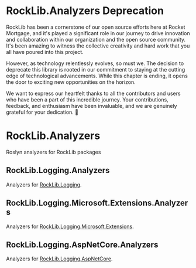 # **RockLib.Analyzers Deprecation**

RockLib has been a cornerstone of our open source efforts here at Rocket Mortgage, and it's played a significant role in our journey to drive innovation and collaboration within our organization and the open source community. It's been amazing to witness the collective creativity and hard work that you all have poured into this project.

However, as technology relentlessly evolves, so must we. The decision to deprecate this library is rooted in our commitment to staying at the cutting edge of technological advancements. While this chapter is ending, it opens the door to exciting new opportunities on the horizon.

We want to express our heartfelt thanks to all the contributors and users who have been a part of this incredible journey. Your contributions, feedback, and enthusiasm have been invaluable, and we are genuinely grateful for your dedication. 🚀

# RockLib.Analyzers
Roslyn analyzers for RockLib packages

## RockLib.Logging.Analyzers

Analyzers for [RockLib.Logging](https://github.com/RockLib/RockLib.Logging#rockliblogging--).

## RockLib.Logging.Microsoft.Extensions.Analyzers

Analyzers for [RockLib.Logging.Microsoft.Extensions](https://github.com/RockLib/RockLib.Logging#rocklibloggingmicrosoftextensions--).

## RockLib.Logging.AspNetCore.Analyzers

Analyzers for [RockLib.Logging.AspNetCore](https://github.com/RockLib/RockLib.Logging#rocklibloggingaspnetcore--).
